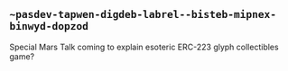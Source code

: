 ## `~pasdev-tapwen-digdeb-labrel--bisteb-mipnex-binwyd-dopzod`
Special Mars Talk coming to explain esoteric ERC-223 glyph collectibles game?